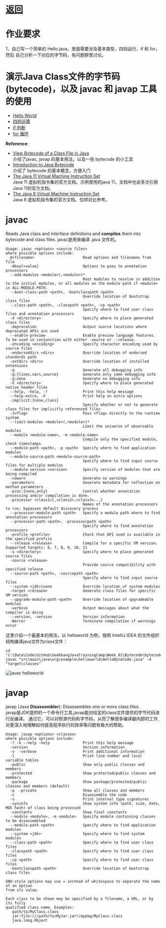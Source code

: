 # [返回](../index.md)

# 作业要求
1、自己写一个简单的 Hello.java，里面需要涉及基本类型，四则运行，if 和 for，然后
自己分析一下对应的字节码，有问题群里讨论。

# 演示Java Class文件的字节码(bytecode)，以及 javac 和 javap 工具的使用
- [Hello World](pages/helloworld.md)
- [四则运算](pages/ArithmeticOperation.md)
- [if 判断](pages/condition.md)
- [for 循环](pages/loop.md)

**Reference**:
- [View Bytecode of a Class File in Java](https://www.baeldung.com/java-class-view-bytecode)
<br/>介绍了javac, javap 的基本用法，以及一些 bytecode 的小工具
- [Introduction to Java Bytecode](https://dzone.com/articles/introduction-to-java-bytecode)
<br/>介绍了 bytecode 的基本概念，方便入门
- [The Java 11 Virtual Machine Instruction Set](https://docs.oracle.com/javase/specs/jvms/se11/html/jvms-6.html)
<br/>Java 11 虚拟机指令集的官方文档。示例使用的java 11，文档中也会多次引用Java 11的官方文档。
- [The Java 8 Virtual Machine Instruction Set](https://docs.oracle.com/javase/specs/jvms/se8/html/jvms-6.html)
<br/>Java 8 虚拟机指令集的官方文档。仅供对比参考。
# javac
Reads Java class and interface definitions and **compiles** them into bytecode and class files.
javac是用来编译 .java 文件的。

    Usage: javac <options> <source files>
    where possible options include:
      @<filename>                      Read options and filenames from file
      -Akey[=value]                    Options to pass to annotation processors
      --add-modules <module>(,<module>)*
                                       Root modules to resolve in addition to the initial modules, or all modules on the module path if <module> is ALL-MODULE-PATH.
      --boot-class-path <path>, -bootclasspath <path>
                                       Override location of bootstrap class files
      --class-path <path>, -classpath <path>, -cp <path>
                                       Specify where to find user class files and annotation processors
      -d <directory>                   Specify where to place generated class files
      -deprecation                     Output source locations where deprecated APIs are used
      --enable-preview                 Enable preview language features. To be used in conjunction with either -source or --release.
      -encoding <encoding>             Specify character encoding used by source files
      -endorseddirs <dirs>             Override location of endorsed standards path
      -extdirs <dirs>                  Override location of installed extensions
      -g                               Generate all debugging info
      -g:{lines,vars,source}           Generate only some debugging info
      -g:none                          Generate no debugging info
      -h <directory>                   Specify where to place generated native header files
      --help, -help, -?                Print this help message
      --help-extra, -X                 Print help on extra options
      -implicit:{none,class}
                                       Specify whether or not to generate class files for implicitly referenced files
      -J<flag>                         Pass <flag> directly to the runtime system
      --limit-modules <module>(,<module>)*
                                       Limit the universe of observable modules
      --module <module-name>, -m <module-name>
                                       Compile only the specified module, check timestamps
      --module-path <path>, -p <path>  Specify where to find application modules
      --module-source-path <module-source-path>
                                       Specify where to find input source files for multiple modules
      --module-version <version>       Specify version of modules that are being compiled
      -nowarn                          Generate no warnings
      -parameters                      Generate metadata for reflection on method parameters
      -proc:{none,only}                Control whether annotation processing and/or compilation is done.
      -processor <class1>[,<class2>,<class3>...]
                                       Names of the annotation processors to run; bypasses default discovery process
      --processor-module-path <path>   Specify a module path where to find annotation processors
      --processor-path <path>, -processorpath <path>
                                       Specify where to find annotation processors
      -profile <profile>               Check that API used is available in the specified profile
      --release <release>              Compile for a specific VM version. Supported targets: 6, 7, 8, 9, 10, 11
      -s <directory>                   Specify where to place generated source files
      -source <release>
                                       Provide source compatibility with specified release
      --source-path <path>, -sourcepath <path>
                                       Specify where to find input source files
      --system <jdk>|none              Override location of system modules
      -target <release>                Generate class files for specific VM version
      --upgrade-module-path <path>     Override location of upgradeable modules
      -verbose                         Output messages about what the compiler is doing
      --version, -version              Version information
      -Werror                          Terminate compilation if warnings occur

这里介绍一个最基本的用法，以 helloworld 为例，按照 IntelliJ IDEA 的文件组织结构编译java文件为class文件：

    cd "C:\Data\Code\GitHub\GeekbangJavaTrainingCamp\Week_01\Bytecode\bytecode"
    javac "src\main\java\org\example\helloworld\HelloByteCode.java" -d "target\classes"

![javac helloworld](assets/images/javac.helloworld.png)

# javap
javap (Java **Disassembler**): Disassembles one or more class files.<br/>
javap是JDK提供的一个命令行工具,javap能对给定的class文件提供的字节代码进行反编译。
通过它，可以对照源代码和字节码，从而了解很多编译器内部的工作,对更深入地理解如何提高程序执行的效率等问题有极大的帮助。

    Usage: javap <options> <classes>
    where possible options include:
      -? -h --help -help               Print this help message
      -version                         Version information
      -v  -verbose                     Print additional information
      -l                               Print line number and local variable tables
      -public                          Show only public classes and members
      -protected                       Show protected/public classes and members
      -package                         Show package/protected/public classes and members (default)
      -p  -private                     Show all classes and members
      -c                               Disassemble the code
      -s                               Print internal type signatures
      -sysinfo                         Show system info (path, size, date, MD5 hash) of class being processed
      -constants                       Show final constants
      --module <module>, -m <module>   Specify module containing classes to be disassembled
      --module-path <path>             Specify where to find application modules
      --system <jdk>                   Specify where to find system modules
      --class-path <path>              Specify where to find user class files
      -classpath <path>                Specify where to find user class files
      -cp <path>                       Specify where to find user class files
      -bootclasspath <path>            Override location of bootstrap class files
    
    GNU-style options may use = instead of whitespace to separate the name of an option
    from its value.
    
    Each class to be shown may be specified by a filename, a URL, or by its fully
    qualified class name. Examples:
       path/to/MyClass.class
       jar:file:///path/to/MyJar.jar!/mypkg/MyClass.class
       java.lang.Object
